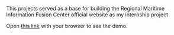 This projects served as a base for building the Regional Maritime Information Fusion Center official website as my internship project

Open [this link](https://crfim.vercel.app/) with your browser to see the demo.

